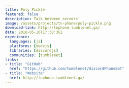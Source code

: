 ```yaml
---
title: Poly Pickle
featured: false
description: Talk between servers
image: /assets/projects/tn-phone/poly-pickle.png
download-link: http://tnphone.tumblenet.ga/
date: 2018-05-16T17:38:36Z
experience:
  languages: [js]
  platforms: [nodejs]
  libraries: [discordjs]
  communities: [tumblenet]
links:
- title: "GitHub"
  href: "https://github.com/tumblenet/discordPhoneBot"
- title: "Website"
  href: http://tnphone.tumblenet.ga/
---
```

